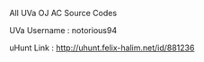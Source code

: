 All UVa OJ AC Source Codes

UVa Username : notorious94

uHunt Link : http://uhunt.felix-halim.net/id/881236
